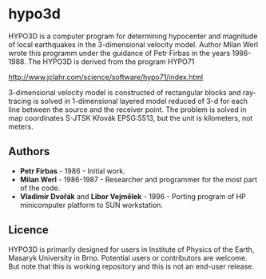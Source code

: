 # hypo3d
HYPO3D is a computer program for determining hypocenter and magnitude
of local earthquakes in the 3-dimensional velocity model.
Author Milan Werl wrote this programm under the guidance of Petr Firbas in the years 1986-1988.
The HYPO3D is derived from the program HYPO71

 http://www.jclahr.com/science/software/hypo71/index.html

3-dimensional velocity model is constructed of rectangular blocks
and ray-tracing is solved in 1-dimensional layered model reduced of 3-d for each line between the source and the receiver point.
The problem is solved in map coordinates S-JTSK Křovák EPSG:5513, but the unit is kilometers, not meters.

## Authors
* **Petr Firbas** - 1986 - Initial work.
* **Milan Werl** - 1986-1987 - Researcher and programmer for the most part of the code.
* **Vladimír Dvořák** and **Libor Vejmělek** - 1996 - Porting program of HP minicomputer platform to SUN workstation.

## Licence
HYPO3D is primarily designed for users in Institute of Physics of the Earth, Masaryk University in Brno.
Potential users or contributors are welcome. 
But note that this is working repository and this is not an end-user release. 
